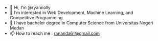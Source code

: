 - 👋 Hi, I’m @ryannolly
- 👀 I’m interested in Web Development, Machine Learning, and Competitive Programming
- 🌱 I have bachelor degree in Computer Science from Universitas Negeri Medan
- 📫 How to reach me : rananda61@gmail.com

<!---
ryannolly/ryannolly is a ✨ special ✨ repository because its `README.md` (this file) appears on your GitHub profile.
You can click the Preview link to take a look at your changes.
--->
